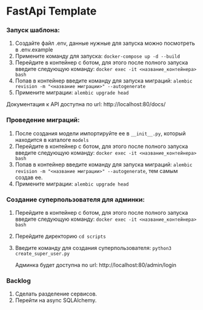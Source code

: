 # FastApi Template

### Запуск шаблона:

1) Создайте файл .env, данные нужные для запуска можно посмотреть в .env.example
2) Примените команду для запуска: ```docker-compose up -d --build```
3) Перейдите в контейнер с ботом, для этого после полного запуска введите следующую команду: ```docker exec -it <название_контейнера> bash```
4) Попав в контейнер введите команду для запуска миграций: ```alembic revision -m "<название миграции>" --autogenerate```
5) Примените миграции: ```alembic upgrade head```

Документация к API доступна по url: http://localhost:80/docs/

### Проведение миграций:
1) После создания модели импортируйте ее в ```__init__.py```, который находится в каталоге ```models```
2) Перейдите в контейнер с ботом, для этого после полного запуска введите следующую команду: ```docker exec -it <название_контейнера> bash```
3) Попав в контейнер введите команду для запуска миграций: ```alembic revision -m "<название миграции>" --autogenerate```, тем самым создав ее.
4) Примените миграции: ```alembic upgrade head```


### Создание суперпользователя для админки:

1) Перейдите в контейнер с ботом, для этого после полного запуска введите следующую команду: ```docker exec -it <название_контейнера> bash```
2) Перейдите директорию ```cd scripts```
3) Введите команду для создания суперпользователя: ```python3 create_super_user.py```

    Админка будет доступна по url: http://localhost:80/admin/login


### Backlog

1) Сделать разделение сервисов.
2) Перейти на async SQLAlchemy.